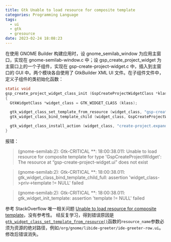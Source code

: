 ```yaml
---
title: Gtk Unable to load resource for composite template
categories: Programming Language
tags:
  - ui
  - gtk
  - gresource
date: 2023-02-24 18:08:23
---
```


在使用 GNOME Builder 构建应用时，设 gnome_semilab_window 为应用主窗口，实现在 gnome-semilab-window.c 中；设 gsp_create_project_widget 为主窗口上的一个子组件，实现在 gsp-create-project-widget.c 中，插入到主窗口的 GUI 中。两个模块各自使用了 GtkBuilder XML UI 文件。在子组件文件中，定义子组件的类初始化函数：
```c
static void
gsp_create_project_widget_class_init (GspCreateProjectWidgetClass *klass)
{
  GtkWidgetClass *widget_class = GTK_WIDGET_CLASS (klass);

  gtk_widget_class_set_template_from_resource (widget_class, "gsp-create-project-widget.ui");
  gtk_widget_class_bind_template_child (widget_class, GspCreateProjectWidget, expand_button);

  gtk_widget_class_install_action (widget_class, "create-project.expand", NULL, expand_action);
}
```
报错：
> (gnome-semilab:2): Gtk-CRITICAL **: 18:00:38.011: Unable to load resource for composite template for type 'GspCreateProjectWidget': The resource at “gsp-create-project-widget.ui” does not exist

> (gnome-semilab:2): Gtk-CRITICAL **: 18:00:38.011: gtk_widget_class_bind_template_child_full: assertion 'widget_class->priv->template != NULL' failed

> (gnome-semilab:2): Gtk-CRITICAL **: 18:00:38.011: gtk_widget_init_template: assertion 'template != NULL' failed

参考 StackOverflow 唯一相关问题 [Unable to load resource for composite template](https://stackoverflow.com/questions/43065437/unable-to-load-resource-for-composite-template)，没有参考性。
经反复学习，得到错误原因是[`gtk_widget_class_set_template_from_resource()`](https://docs.gtk.org/gtk4/class_method.Widget.set_template_from_resource.html)函数的`resource_name`参数必须为资源的绝对路径，例如`/org/gnome/libide-greeter/ide-greeter-row.ui`。修改后错误消失。